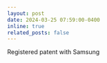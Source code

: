 ```yaml
---
layout: post
date: 2024-03-25 07:59:00-0400
inline: true
related_posts: false
---
```


Registered patent with Samsung

